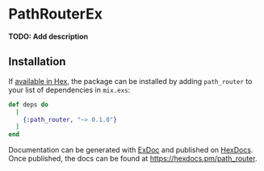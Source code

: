 # PathRouterEx

**TODO: Add description**

## Installation

If [available in Hex](https://hex.pm/docs/publish), the package can be installed
by adding `path_router` to your list of dependencies in `mix.exs`:

```elixir
def deps do
  [
    {:path_router, "~> 0.1.0"}
  ]
end
```

Documentation can be generated with [ExDoc](https://github.com/elixir-lang/ex_doc)
and published on [HexDocs](https://hexdocs.pm). Once published, the docs can
be found at <https://hexdocs.pm/path_router>.
